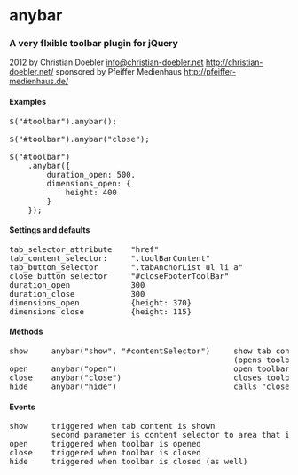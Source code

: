 anybar
========

### A very flxible toolbar plugin for jQuery

2012 by Christian Doebler <info@christian-doebler.net> http://christian-doebler.net/
sponsored by Pfeiffer Medienhaus http://pfeiffer-medienhaus.de/


#### Examples

<pre>
$("#toolbar").anybar();

$("#toolbar").anybar("close");

$("#toolbar")
	.anybar({
		duration_open: 500,
		dimensions_open: {
			height: 400
		}
	});
</pre>


#### Settings and defaults
<pre>
tab_selector_attribute    "href"
tab_content_selector:     ".toolBarContent"
tab_button_selector       ".tabAnchorList ul li a"
close_button_selector     "#closeFooterToolBar"
duration_open             300
duration_close            300
dimensions_open           {height: 370}
dimensions_close          {height: 115}
</pre>


#### Methods
<pre>
show     anybar("show", "#contentSelector")     show tab content by content selector
                                                (opens toolbar if closed)
open     anybar("open")                         open toolbar
close    anybar("close")                        closes toolbar
hide     anybar("hide")                         calls "close"
</pre>


#### Events
<pre>
show     triggered when tab content is shown
         second parameter is content selector to area that is shown
open     triggered when toolbar is opened
close    triggered when toolbar is closed
hide     triggered when toolbar is closed (as well)
</pre>

